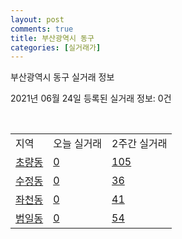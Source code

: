 ```yaml
---
layout: post
comments: true
title: 부산광역시 동구
categories: [실거래가]
---
```


부산광역시 동구 실거래 정보

2021년 06월 24일 등록된 실거래 정보: 0건

<script type="text/javascript">
  google.charts.load('current', {'packages':['corechart']});
  google.charts.setOnLoadCallback(drawChart);

  function drawChart() {
    var data = google.visualization.arrayToDataTable([['거래일', '매매', '전월세', '전매'], ['2021-02', 0, 2, 0], ['2021-03', 2, 7, 0], ['2021-04', 36, 32, 7], ['2021-05', 45, 50, 12], ['2021-06', 14, 27, 2]]);

    var options = {
      title: '최근 유형별 거래량 추이',
      legend: { position: 'bottom' }
    };

    var chart = new google.visualization.LineChart(document.getElementById('columnchart_material'));
    chart.draw(data, (options));
  }
</script>

<div id="columnchart_material" style="width: 450px; margin-left: -35px"></div>
<br>
<table class="sortable">
  <tr>
    <td>지역</td>
    <td>오늘 실거래</td>
    <td>2주간 실거래</td>
  </tr>

  
  <tr class="item">
    <td><a href="2617010100.html">초량동</a></td>
    <td><a href="2617010100.html">0</a></td>
    <td><a href="2617010100.html">105</a></td>
  </tr>
    

  <tr class="item">
    <td><a href="2617010200.html">수정동</a></td>
    <td><a href="2617010200.html">0</a></td>
    <td><a href="2617010200.html">36</a></td>
  </tr>
    

  <tr class="item">
    <td><a href="2617010300.html">좌천동</a></td>
    <td><a href="2617010300.html">0</a></td>
    <td><a href="2617010300.html">41</a></td>
  </tr>
    

  <tr class="item">
    <td><a href="2617010400.html">범일동</a></td>
    <td><a href="2617010400.html">0</a></td>
    <td><a href="2617010400.html">54</a></td>
  </tr>
    


</table>


    